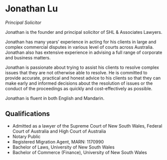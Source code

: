 Jonathan Lu
======

*Principal Solicitor*

Jonathan is the founder and principal solicitor of SHL & Associates Lawyers. 

Jonathan has many years’ experience in acting for his clients in large and complex commercial disputes in various level of courts across Australia.   Jonathan also has extensive experience in advising a full range of corporate and business matters.

Jonathan is passionate about trying to assist his clients to resolve complex issues that they are not otherwise able to resolve. He is committed to provide accurate, practical and honest advice to his clients so that they can make early and informed decisions about the resolution of issues or the conduct of the proceedings as quickly and cost-effectively as possible. 

Jonathan is fluent in both English and Mandarin. 


Qualifications
------

- Admitted as a lawyer of the Supreme Court of New South Wales, Federal Court of Australia and High Court of Australia 
- Notary Public
- Registered Migration Agent, MARN: 1170990
- Bachelor of Laws, University of New South Wales 
- Bachelor of Commerce (Finance), University of New South Wales